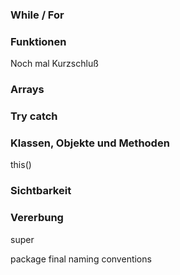 ### While / For
### Funktionen
Noch mal Kurzschluß
### Arrays
### Try catch
### Klassen, Objekte und Methoden
this()
### Sichtbarkeit
### Vererbung
super

package
final
naming conventions
